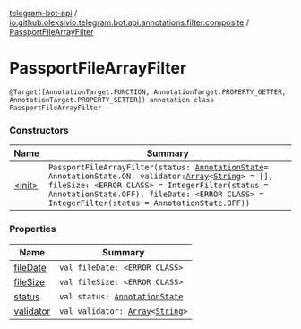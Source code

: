 [telegram-bot-api](../../index.md) / [io.github.oleksivio.telegram.bot.api.annotations.filter.composite](../index.md) / [PassportFileArrayFilter](./index.md)

# PassportFileArrayFilter

`@Target([AnnotationTarget.FUNCTION, AnnotationTarget.PROPERTY_GETTER, AnnotationTarget.PROPERTY_SETTER]) annotation class PassportFileArrayFilter`

### Constructors

| Name | Summary |
|---|---|
| [&lt;init&gt;](-init-.md) | `PassportFileArrayFilter(status: `[`AnnotationState`](../../io.github.oleksivio.telegram.bot.api.model.annotation/-annotation-state/index.md)` = AnnotationState.ON, validator: `[`Array`](https://kotlinlang.org/api/latest/jvm/stdlib/kotlin/-array/index.html)`<`[`String`](https://kotlinlang.org/api/latest/jvm/stdlib/kotlin/-string/index.html)`> = [], fileSize: <ERROR CLASS> = IntegerFilter(status = AnnotationState.OFF), fileDate: <ERROR CLASS> = IntegerFilter(status = AnnotationState.OFF))` |

### Properties

| Name | Summary |
|---|---|
| [fileDate](file-date.md) | `val fileDate: <ERROR CLASS>` |
| [fileSize](file-size.md) | `val fileSize: <ERROR CLASS>` |
| [status](status.md) | `val status: `[`AnnotationState`](../../io.github.oleksivio.telegram.bot.api.model.annotation/-annotation-state/index.md) |
| [validator](validator.md) | `val validator: `[`Array`](https://kotlinlang.org/api/latest/jvm/stdlib/kotlin/-array/index.html)`<`[`String`](https://kotlinlang.org/api/latest/jvm/stdlib/kotlin/-string/index.html)`>` |
